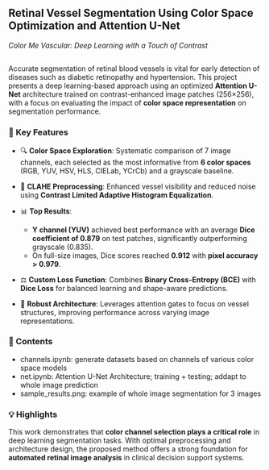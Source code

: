 ## Retinal Vessel Segmentation Using Color Space Optimization and Attention U-Net
*Color Me Vascular: Deep Learning with a Touch of Contrast*
##

Accurate segmentation of retinal blood vessels is vital for early detection of diseases such as diabetic retinopathy and hypertension. This project presents a deep learning-based approach using an optimized **Attention U-Net** architecture trained on contrast-enhanced image patches (256×256), with a focus on evaluating the impact of **color space representation** on segmentation performance.

### 🧠 Key Features

* 🔍 **Color Space Exploration**: Systematic comparison of 7 image channels, each selected as the most informative from **6 color spaces** (RGB, YUV, HSV, HLS, CIELab, YCrCb) and a grayscale baseline.
* 🎯 **CLAHE Preprocessing**: Enhanced vessel visibility and reduced noise using **Contrast Limited Adaptive Histogram Equalization**.
* 📊 **Top Results**:

  * **Y channel (YUV)** achieved best performance with an average **Dice coefficient of 0.879** on test patches, significantly outperforming grayscale (0.835).
  * On full-size images, Dice scores reached **0.912** with **pixel accuracy > 0.979**.
* ⚖️ **Custom Loss Function**: Combines **Binary Cross-Entropy (BCE)** with **Dice Loss** for balanced learning and shape-aware predictions.
* 🧩 **Robust Architecture**: Leverages attention gates to focus on vessel structures, improving performance across varying image representations.

### 📁 Contents

* channels.ipynb: generate datasets based on channels of various color space models
* net.ipynb: Attention U-Net Architecture; training + testing; addapt to whole image prediction
* sample_results.png: example of whole image segmentation for 3 images

### 💡 Highlights

This work demonstrates that **color channel selection plays a critical role** in deep learning segmentation tasks. With optimal preprocessing and architecture design, the proposed method offers a strong foundation for **automated retinal image analysis** in clinical decision support systems.
